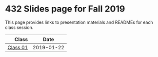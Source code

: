 # 432 Slides page for Fall 2019

This page provides links to presentation materials and READMEs for each class session.

Class | Date
-------: | -------------
[Class 01](https://github.com/THOMASELOVE/2019-432/tree/master/slides/class01) | 2019-01-22
